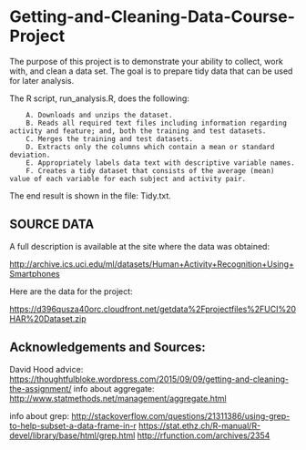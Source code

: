 # Getting-and-Cleaning-Data-Course-Project
The purpose of this project is to demonstrate your ability to collect, work with, and clean a data set. The goal is to prepare tidy data that can be used for later analysis. 

The R script, run_analysis.R, does the following:

        A. Downloads and unzips the dataset.
        B. Reads all required text files including information regarding activity and feature; and, both the training and test datasets.
        C. Merges the training and test datasets.
        D. Extracts only the columns which contain a mean or standard deviation.
        E. Appropriately labels data text with descriptive variable names.
        F. Creates a tidy dataset that consists of the average (mean) value of each variable for each subject and activity pair.
The end result is shown in the file: Tidy.txt.

## SOURCE DATA
A full description is available at the site where the data was obtained:

http://archive.ics.uci.edu/ml/datasets/Human+Activity+Recognition+Using+Smartphones

Here are the data for the project:

https://d396qusza40orc.cloudfront.net/getdata%2Fprojectfiles%2FUCI%20HAR%20Dataset.zip

## Acknowledgements and Sources:
David Hood advice: https://thoughtfulbloke.wordpress.com/2015/09/09/getting-and-cleaning-the-assignment/
info about aggregate: http://www.statmethods.net/management/aggregate.html

info about grep: http://stackoverflow.com/questions/21311386/using-grep-to-help-subset-a-data-frame-in-r
                 https://stat.ethz.ch/R-manual/R-devel/library/base/html/grep.html
                 http://rfunction.com/archives/2354 
